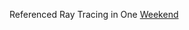 Referenced Ray Tracing in One [Weekend](https://raytracing.github.io/books/RayTracingInOneWeekend.html)
